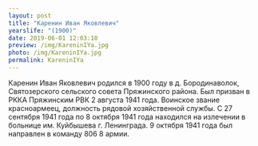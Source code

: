 ```yaml
---
layout: post
title: "Каренин Иван Яковлевич"
yearslife: "(1900)"
date: 2019-06-01 12:03:10
preview: /img/KareninIYa.jpg
photo: /img/KareninIYa.jpg
permalink: KareninIYa
---
```


Каренин Иван Яковлевич родился в 1900 году в д. Бородинаволок, Святозерского сельского совета Пряжинского района. Был призван в РККА Пряжинским РВК 2 августа 1941 года. Воинское звание красноармеец, должность рядовой хозяйственной службы. С 27 сентября 1941 года по 8 октября 1941 года находился на излечении в больнице им. Куйбышева г. Ленинграда. 9 октября 1941 года был направлен в команду 806 8 армии.